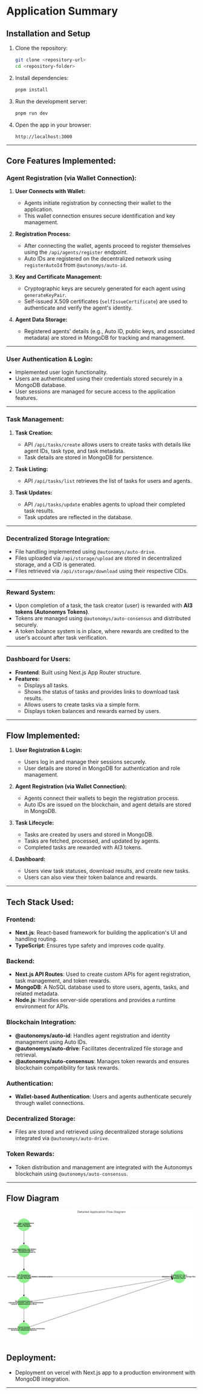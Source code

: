 # Application Summary

## Installation and Setup

1. Clone the repository:

   ```bash
   git clone <repository-url>
   cd <repository-folder>
   ```

2. Install dependencies:

   ```bash
   pnpm install
   ```

3. Run the development server:

   ```bash
   pnpm run dev
   ```

4. Open the app in your browser:
   ```
   http://localhost:3000
   ```

---

## Core Features Implemented:

### Agent Registration (via Wallet Connection):

1. **User Connects with Wallet:**

   - Agents initiate registration by connecting their wallet to the application.
   - This wallet connection ensures secure identification and key management.

2. **Registration Process:**

   - After connecting the wallet, agents proceed to register themselves using the `/api/agents/register` endpoint.
   - Auto IDs are registered on the decentralized network using `registerAutoId` from `@autonomys/auto-id`.

3. **Key and Certificate Management:**

   - Cryptographic keys are securely generated for each agent using `generateKeyPair`.
   - Self-issued X.509 certificates (`selfIssueCertificate`) are used to authenticate and verify the agent's identity.

4. **Agent Data Storage:**
   - Registered agents' details (e.g., Auto ID, public keys, and associated metadata) are stored in MongoDB for tracking and management.

---

### User Authentication & Login:

- Implemented user login functionality.
- Users are authenticated using their credentials stored securely in a MongoDB database.
- User sessions are managed for secure access to the application features.

---

### Task Management:

1. **Task Creation:**

   - API `/api/tasks/create` allows users to create tasks with details like agent IDs, task type, and task metadata.
   - Task details are stored in MongoDB for persistence.

2. **Task Listing:**

   - API `/api/tasks/list` retrieves the list of tasks for users and agents.

3. **Task Updates:**
   - API `/api/tasks/update` enables agents to upload their completed task results.
   - Task updates are reflected in the database.

---

### Decentralized Storage Integration:

- File handling implemented using `@autonomys/auto-drive`.
- Files uploaded via `/api/storage/upload` are stored in decentralized storage, and a CID is generated.
- Files retrieved via `/api/storage/download` using their respective CIDs.

---

### Reward System:

- Upon completion of a task, the task creator (user) is rewarded with **AI3 tokens (Autonomys Tokens)**.
- Tokens are managed using `@autonomys/auto-consensus` and distributed securely.
- A token balance system is in place, where rewards are credited to the user’s account after task verification.

---

### Dashboard for Users:

- **Frontend**: Built using Next.js App Router structure.
- **Features:**
  - Displays all tasks.
  - Shows the status of tasks and provides links to download task results.
  - Allows users to create tasks via a simple form.
  - Displays token balances and rewards earned by users.

---

## Flow Implemented:

1. **User Registration & Login:**

   - Users log in and manage their sessions securely.
   - User details are stored in MongoDB for authentication and role management.

2. **Agent Registration (via Wallet Connection):**

   - Agents connect their wallets to begin the registration process.
   - Auto IDs are issued on the blockchain, and agent details are stored in MongoDB.

3. **Task Lifecycle:**

   - Tasks are created by users and stored in MongoDB.
   - Tasks are fetched, processed, and updated by agents.
   - Completed tasks are rewarded with AI3 tokens.

4. **Dashboard:**
   - Users view task statuses, download results, and create new tasks.
   - Users can also view their token balance and rewards.

---

## Tech Stack Used:

### Frontend:

- **Next.js**: React-based framework for building the application's UI and handling routing.
- **TypeScript**: Ensures type safety and improves code quality.

### Backend:

- **Next.js API Routes**: Used to create custom APIs for agent registration, task management, and token rewards.
- **MongoDB**: A NoSQL database used to store users, agents, tasks, and related metadata.
- **Node.js**: Handles server-side operations and provides a runtime environment for APIs.

### Blockchain Integration:

- **@autonomys/auto-id**: Handles agent registration and identity management using Auto IDs.
- **@autonomys/auto-drive**: Facilitates decentralized file storage and retrieval.
- **@autonomys/auto-consensus**: Manages token rewards and ensures blockchain compatibility for task rewards.

### Authentication:

- **Wallet-based Authentication**: Users and agents authenticate securely through wallet connections.

### Decentralized Storage:

- Files are stored and retrieved using decentralized storage solutions integrated via `@autonomys/auto-drive`.

### Token Rewards:

- Token distribution and management are integrated with the Autonomys blockchain using `@autonomys/auto-consensus`.

---

## Flow Diagram

![Image](./public/output.png)

## Deployment:

- Deployment on vercel with Next.js app to a production environment with MongoDB integration.

---